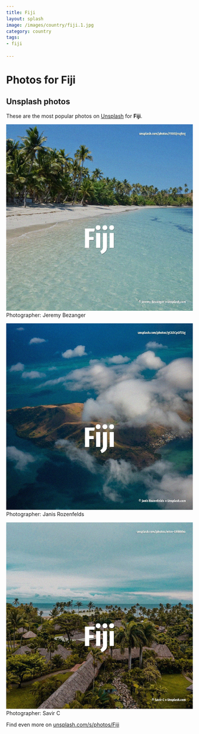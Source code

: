 ```yaml
---
title: Fiji
layout: splash
image: /images/country/fiji.1.jpg
category: country
tags:
- fiji

---
```

# Photos for Fiji
 
## Unsplash photos
These are the most popular photos on [Unsplash](https://unsplash.com) for **Fiji**.
 
![Fiji](/images/country/fiji.1.jpg)
Photographer:  Jeremy Bezanger
 
![Fiji](/images/country/fiji.2.jpg)
Photographer:  Janis Rozenfelds
 
![Fiji](/images/country/fiji.3.jpg)
Photographer:  Savir C
 
Find even more on [unsplash.com/s/photos/Fiji](https://unsplash.com/s/photos/Fiji)
 
